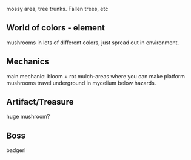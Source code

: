 mossy area, tree trunks. Fallen trees, etc
## World of colors - element
mushrooms in lots of different colors, just spread out in environment.
## Mechanics
main mechanic: bloom + rot
mulch-areas where you can make platform mushrooms
travel underground in mycelium below hazards.
## Artifact/Treasure
huge mushroom?
## Boss
badger!
